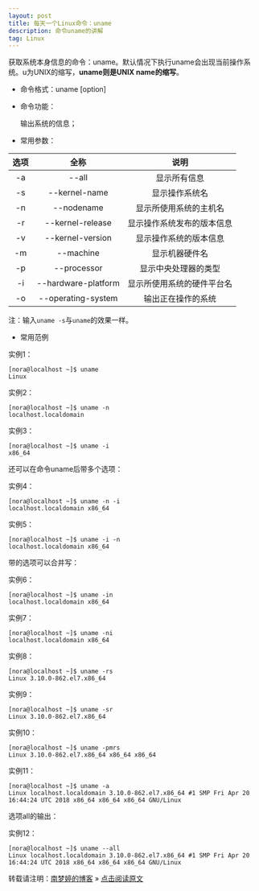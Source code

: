 ```yaml
---
layout: post
title: 每天一个Linux命令：uname  
description: 命令uname的讲解  
tag: Linux
---
```


获取系统本身信息的命令：uname。默认情况下执行uname会出现当前操作系统。u为UNIX的缩写，**uname则是UNIX name的缩写**。  

* 命令格式：uname [option]  

* 命令功能：  

   输出系统的信息；  

* 常用参数：  

|选项|全称              |说明|
|:--:|:---------------:|:------------:|
|-a|--all              |显示所有信息|
|-s|--kernel-name      |显示操作系统名|
|-n|--nodename         |显示所使用系统的主机名|
|-r|--kernel-release   |显示操作系统发布的版本信息|
|-v|--kernel-version   |显示操作系统的版本信息|
|-m|--machine          |显示机器硬件名|
|-p|--processor        |显示中央处理器的类型|
|-i|--hardware-platform|显示所使用系统的硬件平台名|
|-o|--operating-system |输出正在操作的系统|

注：输入`uname -s`与`uname`的效果一样。  

* 常用范例  

实例1：  

```
[nora@localhost ~]$ uname
Linux
```

实例2：  

```
[nora@localhost ~]$ uname -n
localhost.localdomain
```

实例3：  

```
[nora@localhost ~]$ uname -i
x86_64
```

还可以在命令uname后带多个选项：  

实例4：  

```
[nora@localhost ~]$ uname -n -i
localhost.localdomain x86_64
```

实例5：  

```
[nora@localhost ~]$ uname -i -n
localhost.localdomain x86_64
```

带的选项可以合并写：  

实例6：  

```
[nora@localhost ~]$ uname -in
localhost.localdomain x86_64
```

实例7：  

```
[nora@localhost ~]$ uname -ni
localhost.localdomain x86_64
```

实例8：  

```
[nora@localhost ~]$ uname -rs
Linux 3.10.0-862.el7.x86_64
```

实例9：  

```
[nora@localhost ~]$ uname -sr
Linux 3.10.0-862.el7.x86_64
```

实例10：  

```
[nora@localhost ~]$ uname -pmrs
Linux 3.10.0-862.el7.x86_64 x86_64 x86_64
```

实例11：

```
[nora@localhost ~]$ uname -a
Linux localhost.localdomain 3.10.0-862.el7.x86_64 #1 SMP Fri Apr 20 16:44:24 UTC 2018 x86_64 x86_64 x86_64 GNU/Linux
```

选项all的输出：  

实例12：  

```
[nora@localhost ~]$ uname --all
Linux localhost.localdomain 3.10.0-862.el7.x86_64 #1 SMP Fri Apr 20 16:44:24 UTC 2018 x86_64 x86_64 x86_64 GNU/Linux
```



转载请注明：[南梦婷的博客](https://norah2.github.io) » [点击阅读原文](https://norah2.github.io/2019/10/Linux01/)   

<!--以下是本文用到的链接-->  


